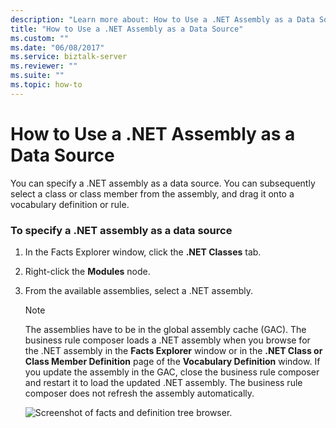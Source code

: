```yaml
---
description: "Learn more about: How to Use a .NET Assembly as a Data Source"
title: "How to Use a .NET Assembly as a Data Source"
ms.custom: ""
ms.date: "06/08/2017"
ms.service: biztalk-server
ms.reviewer: ""
ms.suite: ""
ms.topic: how-to
---
```

# How to Use a .NET Assembly as a Data Source
You can specify a .NET assembly as a data source. You can subsequently select a class or class member from the assembly, and drag it onto a vocabulary definition or rule.  
  
### To specify a .NET assembly as a data source  
  
1.  In the Facts Explorer window, click the **.NET Classes** tab.  
  
2.  Right-click the **Modules** node.  
  
3.  From the available assemblies, select a .NET assembly.  
  
    > [!NOTE]
    >  The assemblies have to be in the global assembly cache (GAC). The business rule composer loads a .NET assembly when you browse for the .NET assembly in the **Facts Explorer** window or in the **.NET Class or Class Member Definition** page of the **Vocabulary Definition** window.  If you update the assembly in the GAC, close the business rule composer and restart it to load the updated .NET assembly. The business rule composer does not refresh the assembly automatically.  
  
     ![Screenshot of facts and definition tree browser.](../core/media/ebiz-netbrowse.gif "ebiz_netbrowse")

